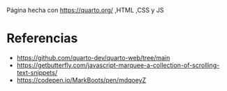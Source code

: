 Página hecha con https://quarto.org/ ,HTML ,CSS y JS
# Referencias
- https://github.com/quarto-dev/quarto-web/tree/main
- https://getbutterfly.com/javascript-marquee-a-collection-of-scrolling-text-snippets/
- https://codepen.io/MarkBoots/pen/mdqoeyZ
